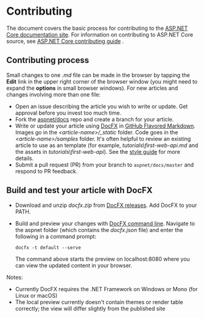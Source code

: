 Contributing
============

The document covers the basic process for contributing to the [ASP.NET Core documentation site](https://docs.asp.net). For information on contributing to ASP.NET Core source, see [ASP.NET Core contributing guide](https://github.com/aspnet/Home/blob/dev/CONTRIBUTING.md) .

## Contributing process

Small changes to one *.md* file can be made in the browser by tapping the **Edit** link in the upper right corner of the browser window (you might need to expand the **options** in small browser windows). For new articles and changes involving more than one file:

* Open an issue describing the article you wish to write or update. Get approval before you invest too much time.
* Fork the [aspnet/docs](https://github.com/aspnet/Docs/) repo and create a branch for your article.
* Write or update your article using [DocFX](http://dotnet.github.io/docfx/spec/docfx_flavored_markdown.html#code-snippet) in [GitHub Flavored Markdown](https://guides.github.com/features/mastering-markdown/). Images go in the *\<article-name>/_static* folder. Code goes in the *\<article-name>/samples* folder. It's often helpful to review an existing article to use as an template (for example, *tutorials\first-web-api.md* and the assets in *tutorials\first-web-api*). See the [style guide](./aspnetcore/contribute/style-guide.md) for more details.
* Submit a pull request (PR) from your branch to `aspnet/docs/master` and respond to PR feedback.

## Build and test your article with DocFX

* Download and unzip *docfx.zip* from [DocFX releases](https://github.com/dotnet/docfx/releases). Add DocFX to your PATH.
* Build and preview your changes with [DocFX command line](https://dotnet.github.io/docfx/tutorial/docfx_getting_started.html#2-use-docfx-as-a-command-line-tool). Navigate to the aspnet folder (which contains the *docfx.json* file) and enter the following in a command prompt:

   ```
   docfx -t default --serve
   ```
	
   The command above starts the preview on localhost:8080 where you can view the updated content in your browser.

Notes:

* Currently DocFX requires the .NET Framework on Windows or Mono (for Linux or macOS)
* The local preview currently doesn't contain themes or render table correctly; the view will differ slightly from the published site
